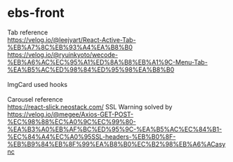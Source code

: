 # ebs-front
Tab reference</br>
https://velog.io/@leejyart/React-Active-Tab-%EB%A7%8C%EB%93%A4%EA%B8%B0</br>
https://velog.io/@ryuinkyoto/wecode-%EB%A6%AC%EC%95%A1%ED%8A%B8%EB%A1%9C-Menu-Tab-%EA%B5%AC%ED%98%84%ED%95%98%EA%B8%B0
</br></br>
ImgCard used hooks
</br></br>
Carousel reference</br>
https://react-slick.neostack.com/
SSL Warning solved by</br>
https://velog.io/@megee/Axios-GET-POST-%EC%98%88%EC%A0%9C%EC%99%80-%EA%B3%A0%EB%AF%BC%ED%95%9C-%EA%B5%AC%EC%84%B1-%EC%84%A4%EC%A0%95SSL-headers-%EB%B0%8F-%EB%B9%84%EB%8F%99%EA%B8%B0%EC%B2%98%EB%A6%ACasync
